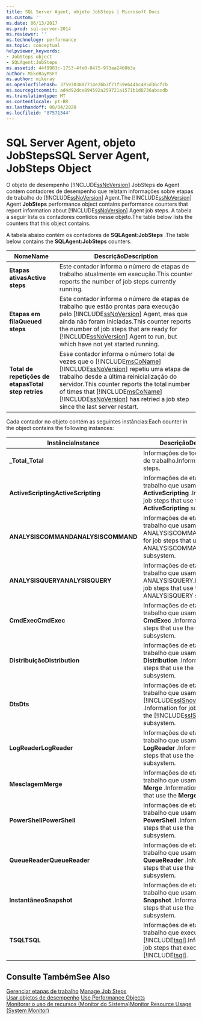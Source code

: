 ```yaml
---
title: SQL Server Agent, objeto JobSteps | Microsoft Docs
ms.custom: ''
ms.date: 06/13/2017
ms.prod: sql-server-2014
ms.reviewer: ''
ms.technology: performance
ms.topic: conceptual
helpviewer_keywords:
- JobSteps object
- SQLAgent:JobSteps
ms.assetid: 44f9983c-1753-4fe0-8475-973aa2460b3a
author: MikeRayMSFT
ms.author: mikeray
ms.openlocfilehash: 3759303807714e2bb7f71f59e644bc485d36cfcb
ms.sourcegitcommit: ad4d92dce894592a259721a1571b1d8736abacdb
ms.translationtype: MT
ms.contentlocale: pt-BR
ms.lasthandoff: 08/04/2020
ms.locfileid: "87571344"
---
```

# <a name="sql-server-agent-jobsteps-object"></a><span data-ttu-id="9c3e2-102">SQL Server Agent, objeto JobSteps</span><span class="sxs-lookup"><span data-stu-id="9c3e2-102">SQL Server Agent, JobSteps Object</span></span>
  <span data-ttu-id="9c3e2-103">O objeto de desempenho [!INCLUDE[ssNoVersion](../../includes/ssnoversion-md.md)] JobSteps **do** Agent contém contadores de desempenho que relatam informações sobre etapas de trabalho do [!INCLUDE[ssNoVersion](../../includes/ssnoversion-md.md)] Agent.</span><span class="sxs-lookup"><span data-stu-id="9c3e2-103">The [!INCLUDE[ssNoVersion](../../includes/ssnoversion-md.md)] Agent **JobSteps** performance object contains performance counters that report information about [!INCLUDE[ssNoVersion](../../includes/ssnoversion-md.md)] Agent job steps.</span></span> <span data-ttu-id="9c3e2-104">A tabela a seguir lista os contadores contidos nesse objeto.</span><span class="sxs-lookup"><span data-stu-id="9c3e2-104">The table below lists the counters that this object contains.</span></span>  
  
 <span data-ttu-id="9c3e2-105">A tabela abaixo contém os contadores de **SQLAgent:JobSteps** .</span><span class="sxs-lookup"><span data-stu-id="9c3e2-105">The table below contains the **SQLAgent:JobSteps** counters.</span></span>  
  
|<span data-ttu-id="9c3e2-106">Nome</span><span class="sxs-lookup"><span data-stu-id="9c3e2-106">Name</span></span>|<span data-ttu-id="9c3e2-107">Descrição</span><span class="sxs-lookup"><span data-stu-id="9c3e2-107">Description</span></span>|  
|----------|-----------------|  
|<span data-ttu-id="9c3e2-108">**Etapas ativas**</span><span class="sxs-lookup"><span data-stu-id="9c3e2-108">**Active steps**</span></span>|<span data-ttu-id="9c3e2-109">Este contador informa o número de etapas de trabalho atualmente em execução.</span><span class="sxs-lookup"><span data-stu-id="9c3e2-109">This counter reports the number of job steps currently running.</span></span>|  
|<span data-ttu-id="9c3e2-110">**Etapas em fila**</span><span class="sxs-lookup"><span data-stu-id="9c3e2-110">**Queued steps**</span></span>|<span data-ttu-id="9c3e2-111">Este contador informa o número de etapas de trabalho que estão prontas para execução pelo [!INCLUDE[ssNoVersion](../../includes/ssnoversion-md.md)] Agent, mas que ainda não foram iniciadas.</span><span class="sxs-lookup"><span data-stu-id="9c3e2-111">This counter reports the number of job steps that are ready for [!INCLUDE[ssNoVersion](../../includes/ssnoversion-md.md)] Agent to run, but which have not yet started running.</span></span>|  
|<span data-ttu-id="9c3e2-112">**Total de repetições de etapas**</span><span class="sxs-lookup"><span data-stu-id="9c3e2-112">**Total step retries**</span></span>|<span data-ttu-id="9c3e2-113">Esse contador informa o número total de vezes que o [!INCLUDE[msCoName](../../includes/msconame-md.md)] [!INCLUDE[ssNoVersion](../../includes/ssnoversion-md.md)] repetiu uma etapa de trabalho desde a última reinicialização do servidor.</span><span class="sxs-lookup"><span data-stu-id="9c3e2-113">This counter reports the total number of times that [!INCLUDE[msCoName](../../includes/msconame-md.md)] [!INCLUDE[ssNoVersion](../../includes/ssnoversion-md.md)] has retried a job step since the last server restart.</span></span>|  
  
 <span data-ttu-id="9c3e2-114">Cada contador no objeto contém as seguintes instâncias:</span><span class="sxs-lookup"><span data-stu-id="9c3e2-114">Each counter in the object contains the following instances:</span></span>  
  
|<span data-ttu-id="9c3e2-115">Instância</span><span class="sxs-lookup"><span data-stu-id="9c3e2-115">Instance</span></span>|<span data-ttu-id="9c3e2-116">Descrição</span><span class="sxs-lookup"><span data-stu-id="9c3e2-116">Description</span></span>|  
|--------------|-----------------|  
|<span data-ttu-id="9c3e2-117">**_Total**</span><span class="sxs-lookup"><span data-stu-id="9c3e2-117">**_Total**</span></span>|<span data-ttu-id="9c3e2-118">Informações de todas as etapas de trabalho.</span><span class="sxs-lookup"><span data-stu-id="9c3e2-118">Information for all job steps.</span></span>|  
|<span data-ttu-id="9c3e2-119">**ActiveScripting**</span><span class="sxs-lookup"><span data-stu-id="9c3e2-119">**ActiveScripting**</span></span>|<span data-ttu-id="9c3e2-120">Informações de etapas de trabalho que usam o subsistema **ActiveScripting** .</span><span class="sxs-lookup"><span data-stu-id="9c3e2-120">Information for job steps that use the **ActiveScripting** subsystem.</span></span>|  
|<span data-ttu-id="9c3e2-121">**ANALYSISCOMMAND**</span><span class="sxs-lookup"><span data-stu-id="9c3e2-121">**ANALYSISCOMMAND**</span></span>|<span data-ttu-id="9c3e2-122">Informações de etapas de trabalho que usam o subsistema ANALYSISCOMMAND.</span><span class="sxs-lookup"><span data-stu-id="9c3e2-122">Information for job steps that use the ANALYSISCOMMAND subsystem.</span></span>|  
|<span data-ttu-id="9c3e2-123">**ANALYSISQUERY**</span><span class="sxs-lookup"><span data-stu-id="9c3e2-123">**ANALYSISQUERY**</span></span>|<span data-ttu-id="9c3e2-124">Informações de etapas de trabalho que usam o subsistema ANALYSISQUERY.</span><span class="sxs-lookup"><span data-stu-id="9c3e2-124">Information for job steps that use the ANALYSISQUERY subsystem.</span></span>|  
|<span data-ttu-id="9c3e2-125">**CmdExec**</span><span class="sxs-lookup"><span data-stu-id="9c3e2-125">**CmdExec**</span></span>|<span data-ttu-id="9c3e2-126">Informações de etapas de trabalho que usam o subsistema **CmdExec** .</span><span class="sxs-lookup"><span data-stu-id="9c3e2-126">Information for job steps that use the **CmdExec** subsystem.</span></span>|  
|<span data-ttu-id="9c3e2-127">**Distribuição**</span><span class="sxs-lookup"><span data-stu-id="9c3e2-127">**Distribution**</span></span>|<span data-ttu-id="9c3e2-128">Informações de etapas de trabalho que usam o subsistema **Distribution** .</span><span class="sxs-lookup"><span data-stu-id="9c3e2-128">Information for job steps that use the **Distribution** subsystem.</span></span>|  
|<span data-ttu-id="9c3e2-129">**Dts**</span><span class="sxs-lookup"><span data-stu-id="9c3e2-129">**Dts**</span></span>|<span data-ttu-id="9c3e2-130">Informações de etapas de trabalho que usam o subsistema [!INCLUDE[ssISnoversion](../../includes/ssisnoversion-md.md)] .</span><span class="sxs-lookup"><span data-stu-id="9c3e2-130">Information for job steps that use the [!INCLUDE[ssISnoversion](../../includes/ssisnoversion-md.md)] subsystem.</span></span>|  
|<span data-ttu-id="9c3e2-131">**LogReader**</span><span class="sxs-lookup"><span data-stu-id="9c3e2-131">**LogReader**</span></span>|<span data-ttu-id="9c3e2-132">Informações de etapas de trabalho que usam o subsistema **LogReader** .</span><span class="sxs-lookup"><span data-stu-id="9c3e2-132">Information for job steps that use the **LogReader** subsystem.</span></span>|  
|<span data-ttu-id="9c3e2-133">**Mesclagem**</span><span class="sxs-lookup"><span data-stu-id="9c3e2-133">**Merge**</span></span>|<span data-ttu-id="9c3e2-134">Informações de etapas de trabalho que usam o subsistema **Merge** .</span><span class="sxs-lookup"><span data-stu-id="9c3e2-134">Information for job steps that use the **Merge** subsystem.</span></span>|  
|<span data-ttu-id="9c3e2-135">**PowerShell**</span><span class="sxs-lookup"><span data-stu-id="9c3e2-135">**PowerShell**</span></span>|<span data-ttu-id="9c3e2-136">Informações de etapas de trabalho que usam o subsistema **PowerShell** .</span><span class="sxs-lookup"><span data-stu-id="9c3e2-136">Information for job steps that use the **PowerShell** subsystem.</span></span>|  
|<span data-ttu-id="9c3e2-137">**QueueReader**</span><span class="sxs-lookup"><span data-stu-id="9c3e2-137">**QueueReader**</span></span>|<span data-ttu-id="9c3e2-138">Informações de etapas de trabalho que usam o subsistema **QueueReader** .</span><span class="sxs-lookup"><span data-stu-id="9c3e2-138">Information for job steps that use the **QueueReader** subsystem.</span></span>|  
|<span data-ttu-id="9c3e2-139">**Instantâneo**</span><span class="sxs-lookup"><span data-stu-id="9c3e2-139">**Snapshot**</span></span>|<span data-ttu-id="9c3e2-140">Informações de etapas de trabalho que usam o subsistema **Snapshot** .</span><span class="sxs-lookup"><span data-stu-id="9c3e2-140">Information for job steps that use the **Snapshot** subsystem.</span></span>|  
|<span data-ttu-id="9c3e2-141">**TSQL**</span><span class="sxs-lookup"><span data-stu-id="9c3e2-141">**TSQL**</span></span>|<span data-ttu-id="9c3e2-142">Informações de etapas de trabalho que executam [!INCLUDE[tsql](../../includes/tsql-md.md)].</span><span class="sxs-lookup"><span data-stu-id="9c3e2-142">Information for job steps that execute [!INCLUDE[tsql](../../includes/tsql-md.md)].</span></span>|  
  
## <a name="see-also"></a><span data-ttu-id="9c3e2-143">Consulte Também</span><span class="sxs-lookup"><span data-stu-id="9c3e2-143">See Also</span></span>  
 <span data-ttu-id="9c3e2-144">[Gerenciar etapas de trabalho](../../ssms/agent/manage-job-steps.md) </span><span class="sxs-lookup"><span data-stu-id="9c3e2-144">[Manage Job Steps](../../ssms/agent/manage-job-steps.md) </span></span>  
 <span data-ttu-id="9c3e2-145">[Usar objetos de desempenho](../../ssms/agent/use-performance-objects.md) </span><span class="sxs-lookup"><span data-stu-id="9c3e2-145">[Use Performance Objects](../../ssms/agent/use-performance-objects.md) </span></span>  
 [<span data-ttu-id="9c3e2-146">Monitorar o uso de recursos &#40;Monitor do Sistema&#41;</span><span class="sxs-lookup"><span data-stu-id="9c3e2-146">Monitor Resource Usage &#40;System Monitor&#41;</span></span>](monitor-resource-usage-system-monitor.md)  
  
  

